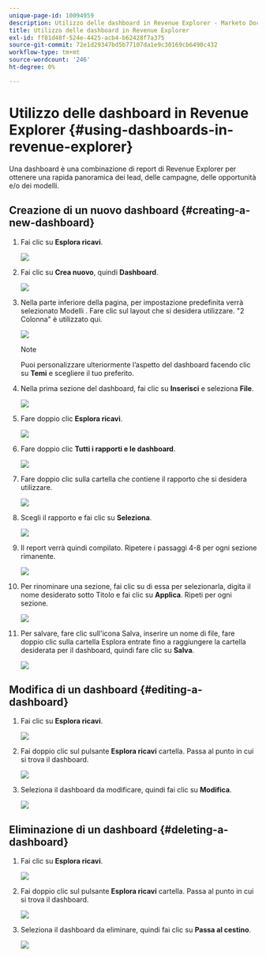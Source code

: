 ```yaml
---
unique-page-id: 10094959
description: Utilizzo delle dashboard in Revenue Explorer - Marketo Docs - Documentazione del prodotto
title: Utilizzo delle dashboard in Revenue Explorer
exl-id: ff81d48f-524e-4425-acb4-b62428f7a375
source-git-commit: 72e1d29347bd5b77107da1e9c30169cb6490c432
workflow-type: tm+mt
source-wordcount: '246'
ht-degree: 0%

---
```


# Utilizzo delle dashboard in Revenue Explorer {#using-dashboards-in-revenue-explorer}

Una dashboard è una combinazione di report di Revenue Explorer per ottenere una rapida panoramica dei lead, delle campagne, delle opportunità e/o dei modelli.

## Creazione di un nuovo dashboard {#creating-a-new-dashboard}

1. Fai clic su **Esplora ricavi**.

   ![](assets/one.png)

1. Fai clic su **Crea nuovo**, quindi **Dashboard**.

   ![](assets/two.png)

1. Nella parte inferiore della pagina, per impostazione predefinita verrà selezionato Modelli . Fare clic sul layout che si desidera utilizzare. &quot;2 Colonna&quot; è utilizzato qui.

   ![](assets/three.png)

   >[!NOTE]
   >
   >Puoi personalizzare ulteriormente l’aspetto del dashboard facendo clic su **Temi** e scegliere il tuo preferito.

1. Nella prima sezione del dashboard, fai clic su **Inserisci** e seleziona **File**.

   ![](assets/four.png)

1. Fare doppio clic **Esplora ricavi**.

   ![](assets/five.png)

1. Fare doppio clic **Tutti i rapporti e le dashboard**.

   ![](assets/six.png)

1. Fare doppio clic sulla cartella che contiene il rapporto che si desidera utilizzare.

   ![](assets/seven.png)

1. Scegli il rapporto e fai clic su **Seleziona**.

   ![](assets/eight.png)

1. Il report verrà quindi compilato. Ripetere i passaggi 4-8 per ogni sezione rimanente.

   ![](assets/nine.png)

1. Per rinominare una sezione, fai clic su di essa per selezionarla, digita il nome desiderato sotto Titolo e fai clic su **Applica**. Ripeti per ogni sezione.

   ![](assets/ten.png)

1. Per salvare, fare clic sull&#39;icona Salva, inserire un nome di file, fare doppio clic sulla cartella Esplora entrate fino a raggiungere la cartella desiderata per il dashboard, quindi fare clic su **Salva**.

   ![](assets/eleven.png)

## Modifica di un dashboard {#editing-a-dashboard}

1. Fai clic su **Esplora ricavi**.

   ![](assets/one.png)

1. Fai doppio clic sul pulsante **Esplora ricavi** cartella. Passa al punto in cui si trova il dashboard.

   ![](assets/thirteen.png)

1. Seleziona il dashboard da modificare, quindi fai clic su **Modifica**.

   ![](assets/fourteen.png)

## Eliminazione di un dashboard {#deleting-a-dashboard}

1. Fai clic su **Esplora ricavi**.

   ![](assets/one.png)

1. Fai doppio clic sul pulsante **Esplora ricavi** cartella. Passa al punto in cui si trova il dashboard.

   ![](assets/thirteen.png)

1. Seleziona il dashboard da eliminare, quindi fai clic su **Passa al cestino**.

   ![](assets/fifteen.png)
